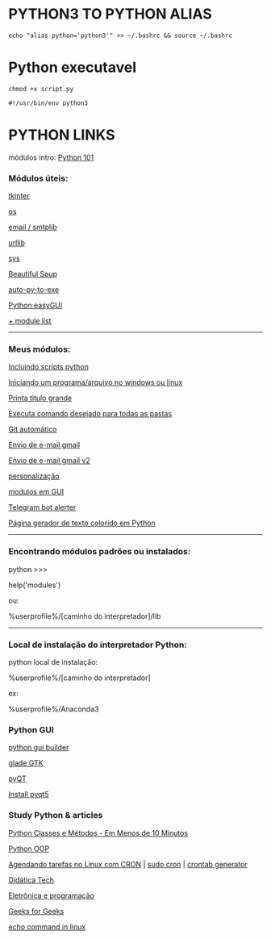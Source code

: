 # PYTHON3 TO PYTHON ALIAS
`echo "alias python='python3'" >> ~/.bashrc && source ~/.bashrc`

# Python executavel
`chmod +x script.py`

`#!/usr/bin/env python3`

# PYTHON LINKS

módulos intro: [Python 101](https://python101.pythonlibrary.org/)



### Módulos úteis:

[tkinter](https://docs.python.org/3/library/tkinter.html)

[os](https://python101.pythonlibrary.org/chapter16_os.html)

[email / smtplib](https://python101.pythonlibrary.org/chapter17_smtplib.html)

[urllib](https://docs.python.org/3/library/urllib.html#module-urllib)

[sys](https://python101.pythonlibrary.org/chapter20_sys.html)

[Beautiful Soup](https://www.crummy.com/software/BeautifulSoup/bs4/doc.ptbr/)

[auto-py-to-exe](https://pypi.org/project/auto-py-to-exe/)

[Python easyGUI](https://pythonhosted.org/easygui/index.html)



[+ module list](https://docs.python.org/3/py-modindex.html)

------

### Meus módulos:

[Incluindo scripts python](/importing_scripts.py)

[Iniciando um programa/arquivo no windows ou linux](/runing_file.py)

[Printa titulo grande](/title.py)

[Executa comando desejado para todas as pastas](/cmd_for_all_dir.py)

[Git automático](/git_auto.py)

[Envio de e-mail gmail](/send_mail.py)

[Envio de e-mail gmail v2](/gmail_sender_V2)

[personalização](/personalização)

[modulos em GUI](/GUI)

[Telegram bot alerter](/telegram_bot.py)


[Página gerador de texto colorido em Python](https://codepen.io/drelocatelli/pen/mdPowgB)

------

### Encontrando módulos padrões ou instalados:

python >>>

help('modules')

ou:

%userprofile%/[caminho do interpretador]/lib

------

### Local de instalação do interpretador Python:

python local de instalação:

%userprofile%/[caminho do interpretador]

ex: 

%userprofile%/Anaconda3

### Python GUI
[python gui builder](http://www.python-gui-builder.com/)

[glade GTK](https://glade.gnome.org/)

[pyQT](https://www.riverbankcomputing.com/static/Docs/PyQt5/)

[Install pyqt5](/install_Pyqt5.py)

### Study Python & articles
[Python Classes e Métodos - Em Menos de 10 Minutos](https://www.youtube.com/watch?v=j6B8shHXzks)

[Python OOP](https://realpython.com/python3-object-oriented-programming/#how-to-define-a-class)

[Agendando tarefas no Linux com CRON](https://e-tinet.com/linux/crontab/) | 
[sudo cron](https://sobrelinux.info/questions/248/how-to-run-a-cron-job-using-the-sudo-command) | [crontab generator](http://www.crontabgenerator.com/)

[Didática Tech](https://www.youtube.com/channel/UC0BiVs5EYh57gzGVvhddjsA)

[Eletrônica e programação](https://www.youtube.com/c/EletrônicaeProgramação/videos)

[Geeks for Geeks](https://www.geeksforgeeks.org/python-programming-language/?ref=leftbar)

[echo command in linux](https://www.tecmint.com/echo-command-in-linux/)
